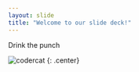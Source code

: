 ```yaml
---
layout: slide
title: "Welcome to our slide deck!"
---
```


Drink the punch


![codercat](https://octodex.github.com/images/codercat.jpg)
{: .center}
